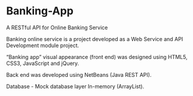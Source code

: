 # Banking-App
A RESTful API for Online Banking Service 

Banking online service is a project developed as a Web Service and API Development module project.

“Banking app” visual appearance (front end) was designed using HTML5, CSS3, JavaScript and jQuery. 

Back end was developed using NetBeans (Java REST API).

Database - Mock database layer In-memory (ArrayList). 
